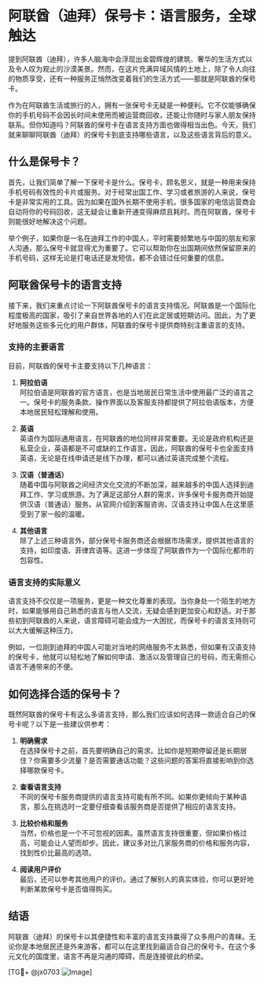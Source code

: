 # 阿联酋（迪拜）保号卡：语言服务，全球触达

提到阿联酋（迪拜），许多人脑海中会浮现出金碧辉煌的建筑、奢华的生活方式以及令人叹为观止的沙漠美景。然而，在这片充满异域风情的土地上，除了令人向往的物质享受，还有一种服务正悄然改变着我们的生活方式——那就是阿联酋的保号卡。

作为在阿联酋生活或旅行的人，拥有一张保号卡无疑是一种便利。它不仅能够确保你的手机号码不会因长时间未使用而被运营商回收，还能让你随时与家人朋友保持联系。但你知道吗？阿联酋的保号卡在语言支持方面也做得相当出色。今天，我们就来聊聊阿联酋（迪拜）的保号卡到底支持哪些语言，以及这些语言背后的意义。

## 什么是保号卡？

首先，让我们简单了解一下保号卡是什么。保号卡，顾名思义，就是一种用来保持手机号码有效性的卡片或服务。对于经常出国工作、学习或者旅游的人来说，保号卡是非常实用的工具。因为如果在国外长期不使用手机，很多国家的电信运营商会自动将你的号码回收，这无疑会让重新开通变得麻烦且耗时。而在阿联酋，保号卡则能很好地解决这个问题。

举个例子，如果你是一名在迪拜工作的中国人，平时需要频繁地与中国的朋友和家人沟通，那么保号卡就显得尤为重要了。它可以帮助你在出国期间依然保留原来的手机号码，这样无论是打电话还是发短信，都不会错过任何重要的信息。

## 阿联酋保号卡的语言支持

接下来，我们来重点讨论一下阿联酋保号卡的语言支持情况。阿联酋是一个国际化程度极高的国家，吸引了来自世界各地的人们在此定居或短期访问。因此，为了更好地服务这些多元化的用户群体，阿联酋的保号卡提供商特别注重语言的支持。

### 支持的主要语言

目前，阿联酋的保号卡主要支持以下几种语言：

1. **阿拉伯语**  
   阿拉伯语是阿联酋的官方语言，也是当地居民日常生活中使用最广泛的语言之一。保号卡的服务条款、操作界面以及客服支持都提供了阿拉伯语版本，方便本地居民轻松理解和使用。

2. **英语**  
   英语作为国际通用语言，在阿联酋的地位同样非常重要。无论是政府机构还是私营企业，英语都是不可或缺的工作语言。因此，阿联酋的保号卡也全面支持英语，无论是在线申请还是线下办理，都可以通过英语完成整个流程。

3. **汉语（普通话）**  
   随着中国与阿联酋之间经济文化交流的不断加深，越来越多的中国人选择到迪拜工作、学习或旅游。为了满足这部分人群的需求，许多保号卡服务商开始提供汉语（普通话）服务。从官网介绍到客服咨询，汉语支持让中国人在这里感受到了家一般的温暖。

4. **其他语言**  
   除了上述三种语言外，部分保号卡服务商还会根据市场需求，提供其他语言的支持，如印度语、菲律宾语等。这进一步体现了阿联酋作为一个国际化都市的包容性。

### 语言支持的实际意义

语言支持不仅仅是一项服务，更是一种文化尊重的表现。当你身处一个陌生的地方时，如果能够用自己熟悉的语言与他人交流，无疑会感到更加安心和舒适。对于那些初到阿联酋的人来说，语言障碍可能会成为一大困扰，而保号卡的语言支持则可以大大缓解这种压力。

例如，一位刚到迪拜的中国人可能对当地的网络服务不太熟悉，但如果有汉语支持的保号卡，他就可以轻松地了解如何申请、激活以及管理自己的号码，而无需担心语言不通带来的不便。

## 如何选择合适的保号卡？

既然阿联酋的保号卡有这么多语言支持，那么我们应该如何选择一款适合自己的保号卡呢？以下是一些建议供参考：

1. **明确需求**  
   在选择保号卡之前，首先要明确自己的需求。比如你是短期停留还是长期居住？你需要多少流量？是否需要通话功能？这些问题的答案将直接影响到你选择哪款保号卡。

2. **查看语言支持**  
   不同的保号卡服务商提供的语言支持可能有所不同。如果你更倾向于某种语言，那么在挑选时一定要仔细查看该服务商是否提供了相应的语言支持。

3. **比较价格和服务**  
   当然，价格也是一个不可忽视的因素。虽然语言支持很重要，但如果价格过高，可能会让人望而却步。因此，建议多对比几家服务商的价格和服务内容，找到性价比最高的选项。

4. **阅读用户评价**  
   最后，还可以参考其他用户的评价。通过了解别人的真实体验，你可以更好地判断某款保号卡是否值得购买。

## 结语

阿联酋（迪拜）的保号卡以其便捷性和丰富的语言支持赢得了众多用户的青睐。无论你是本地居民还是外来游客，都可以在这里找到最适合自己的保号卡。在这个多元文化的国度里，语言不再是沟通的障碍，而是连接彼此的桥梁。

[TG💪+ @jx0703 ![Image](https://github.com/user-attachments/assets/dbca1d08-cadb-493c-b0ec-ad6f7a83f270)]